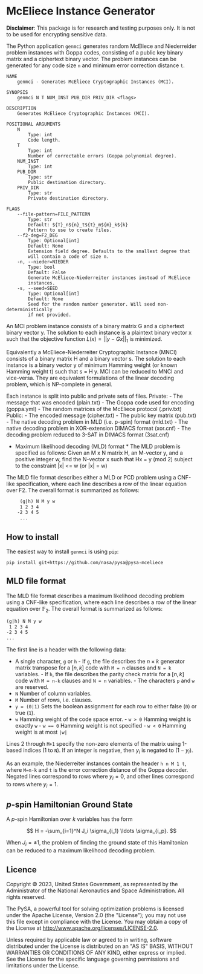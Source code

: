 # McEliece Instance Generator

**Disclaimer**: This package is for research and testing purposes only. 
It is not to be used for encrypting sensitive data.

The Python application `genmci` generates random McEliece and Niederreider problem 
instances with Goppa codes, consisting of a public key binary matrix and a ciphertext binary vector.
The problem instances can be generated for any code size `n` and minimum error correction distance `t`.

```
NAME
    genmci - Generates McEliece Cryptographic Instances (MCI).

SYNOPSIS
    genmci N T NUM_INST PUB_DIR PRIV_DIR <flags>

DESCRIPTION
    Generates McEliece Cryptographic Instances (MCI).

POSITIONAL ARGUMENTS
    N
        Type: int
        Code length.
    T
        Type: int
        Number of correctable errors (Goppa polynomial degree).
    NUM_INST
        Type: int
    PUB_DIR
        Type: str
        Public destination directory.
    PRIV_DIR
        Type: str
        Private destination directory.

FLAGS
    --file-pattern=FILE_PATTERN
        Type: str
        Default: ${T}_n${n}_t${t}_m${m}_k${k}
        Pattern to use to create files.
    --f2-deg=F2_DEG
        Type: Optional[int]
        Default: None
        Extension field degree. Defaults to the smallest degree that
        will contain a code of size n.
    -n, --nieder=NIEDER
        Type: bool
        Default: False
        Generate McEliece-Niederreiter instances instead of McEliece
        instances.
    -s, --seed=SEED
        Type: Optional[int]
        Default: None
        Seed for the random number generator. Will seed non-deterministically
        if not provided.
```

An MCI problem instance consists of a binary matrix G and a ciphertext binary vector y.
The solution to each instance is a plaintext binary vector x such that the objective function  $L(x) = ||y - Gx||_1$  is minimized.
        
Equivalently a McEliece-Niederreiter Cryptographic Instance (MNCI) consists of a binary matrix H 
and a binary vector s. The solution to each instance is a binary vector y of minimum Hamming weight 
(or known Hamming weight t) such that  s = H y. 
MCI can be reduced to MNCI and vice-versa. They are equivalent formulations of the linear decoding problem,
which is NP-complete in general.
        
Each instance is split into public and private sets of files.
    Private:
        - The message that was encoded (plain.txt)
        - The Goppa code used for encoding (goppa.yml)
        - The random matrices of the McEliece protocol (.priv.txt)
    Public:
        - The encoded message (cipher.txt)
        - The public key matrix (pub.txt)
        - The native decoding problem in MLD (i.e. p-spin) format (mld.txt)
        - The native decoding problem in XOR-extension DIMACS format (xor.cnf)
        - The decoding problem reduced to 3-SAT in DIMACS format (3sat.cnf)
        
* Maximum likelihood decoding (MLD) format *
The MLD problem is specified as follows: Given an M x N matrix H, an M-vector y, and a positive integer w, 
find the N-vector x such that
            Hx = y (mod 2)
subject to the constraint  |x| <= w (or |x| = w)

The MLD file format describes either a MLD or PCD problem using a CNF-like specification, where
each line describes a row of the linear equation over F2.
The overall format is summarized as follows:
```txt
     (g|h) N M y w
     1 2 3 4
    -2 3 4 5
     ...
```

How to install
---

The easiest way to install `genmci` is using `pip`:
```
pip install git+https://github.com/nasa/pysa@pysa-mceliece
```

MLD file format
----

The MLD file format describes a maximum likelihood decoding problem using a CNF-like specification, where each line describes a row of the linear equation over $\mathbb{F}_2$. The overall format is summarized as follows:

```txt
(g|h) N M y w
 1 2 3 4
-2 3 4 5
...
```

The first line is a header with the following data:

- A single character, `g` or `h`
      - If `g`, the file describes the $n\times k$ generator matrix transpose for a $[n, k]$ code with `M = n` clauses and `N = k` variables.
      - If `h`, the file describes the parity check matrix for a $[n, k]$ code with `M = n-k` clauses and `N = n` variables.
      - The characters `p` and `w` are reserved.
- `N` Number of column variables.
- `M` Number of rows, i.e. clauses.
- `y = (0|1)` Sets the boolean assignment for each row to either false (`0`) or true (`1`).
- `w` Hamming weight of the code space error.
      - `w > 0` Hamming weight is exactly `w`
      - `w == 0` Hamming weight is not specified
      - `w < 0` Hamming weight is at most `|w|`

Lines 2 through `M+1` specify the non-zero elements of the matrix using 1-based indices (1 to `N`). If an integer is negative, then $y_i$ is negated to $(1 - y_i)$.

As an example, the Niederreiter instances contain the header `h n M 1 t`, where `M=n-k` and `t` is the error correction distance of the Goppa decoder. Negated lines correspond to rows where $y_i = 0$, and other lines correspond to rows where $y_i = 1$.

*p*-spin Hamiltonian Ground State
----

A *p*-spin Hamiltonian over $k$ variables has the form

$$ H = -\sum_{i=1}^N J_i \sigma_{i_1} \ldots \sigma_{i_p}.  $$

When $J_i=\pm 1$, the problem of finding the ground state of this Hamiltonian can be reduced to a maximum likelihood decoding problem.


## Licence

Copyright © 2023, United States Government, as represented by the Administrator
of the National Aeronautics and Space Administration. All rights reserved.

The PySA, a powerful tool for solving optimization problems is licensed under
the Apache License, Version 2.0 (the "License"); you may not use this file
except in compliance with the License. You may obtain a copy of the License at
http://www.apache.org/licenses/LICENSE-2.0.

Unless required by applicable law or agreed to in writing, software distributed
under the License is distributed on an "AS IS" BASIS, WITHOUT WARRANTIES OR
CONDITIONS OF ANY KIND, either express or implied. See the License for the
specific language governing permissions and limitations under the License.

